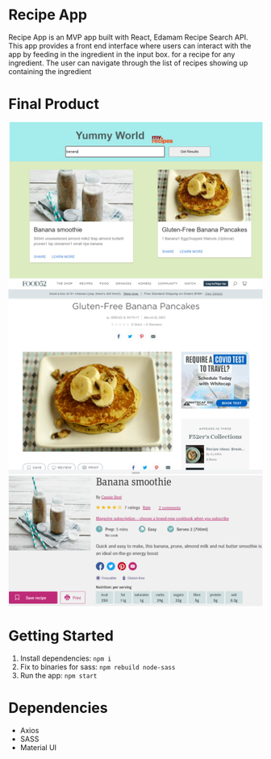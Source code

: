 # Recipe App
Recipe App is an MVP app built with React, Edamam Recipe Search API. This app provides a front end interface  where users can interact with the app by feeding in the ingredient in the input box. for a recipe for any ingredient. The user can navigate through the list of recipes showing up containing the ingredient 

# Final Product
![Home Page](/public/Home_Page.png)
![](/public/Learn_More.png)
![](/public/Share.png)


# Getting Started
1. Install dependencies: `npm i`
2. Fix to binaries for sass: `npm rebuild node-sass`
3. Run the app: `npm start`

# Dependencies
* Axios
* SASS
* Material UI